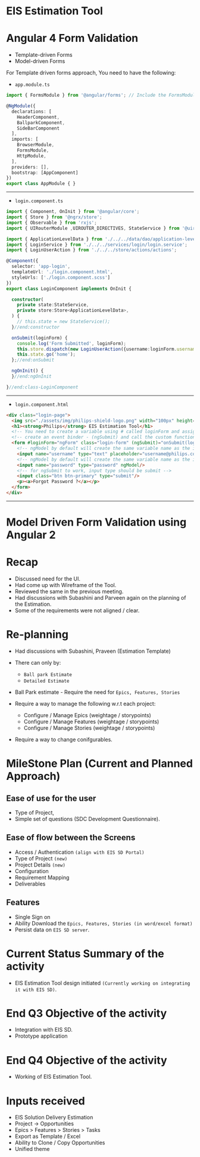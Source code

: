 # EIS Estimation Tool

# Angular 4 Form Validation

- Template-driven Forms
- Model-driven Forms

For Template driven forms approach, You need to have the following:

- `app.module.ts`
```ts
import { FormsModule } from '@angular/forms'; // Include the FormsModule

@NgModule({
  declarations: [    
    HeaderComponent,
    BallparkComponent,
    SideBarComponent
  ],
  imports: [
    BrowserModule,
    FormsModule,
    HttpModule,    
  ],
  providers: [],
  bootstrap: [AppComponent]
})
export class AppModule { }
```

---

- `login.component.ts`

```ts
import { Component, OnInit } from '@angular/core';
import { Store } from '@ngrx/store';
import { Observable } from 'rxjs';
import { UIRouterModule ,UIROUTER_DIRECTIVES, StateService } from '@uirouter/angular';

import { ApplicationLevelData } from './../../data/dao/application-level-data';
import { LoginService } from './../../services/login/login.service';
import { LoginUserAction } from './../../store/actions/actions';

@Component({
  selector: 'app-login',
  templateUrl: './login.component.html',
  styleUrls: ['./login.component.scss']
})
export class LoginComponent implements OnInit {

  constructor(
    private state:StateService,
    private store:Store<ApplicationLevelData>,
  ) {
    // this.state = new StateService();
  }//end:constructor

  onSubmit(loginForm) { 
    console.log('Form Submitted', loginForm);
    this.store.dispatch(new LoginUserAction({username:loginForm.username,password:loginForm.password}));
    this.state.go('home');
  };//end:onSubmit

  ngOnInit() {
  }//end:ngOnInit

}//end:class-LoginComponent
```
---

- `login.component.html`

```html
<div class="login-page">
  <img src="./assets/img/philips-shield-logo.png" width="100px" height="auto"/>
  <h1><strong>Philips</strong> EIS Estimation Tool</h1>
  <!-- You need to create a variable using # called loginForm and assign it ngForm -->
  <!-- create an event binder - (ngSubmit) and call the custom function, passiwing it loginForm.value -->
  <form #loginForm="ngForm" class="login-form" (ngSubmit)="onSubmit(loginForm.value)">
    <!-- ngModel by default will create the same variable name as the input name property -->
    <input name="username" type="text" placeholder="username@philips.com" ngModel/>
    <!-- ngModel by default will create the same variable name as the input name property -->
    <input name="password" type="password" ngModel/>
    <!-- for ngSubmit to work, input type should be submit -->
    <input class="btn btn-primary" type="submit"/>
    <p><a>Forgot Password ?</a></p>
  </form>
</div>  
```
---

# Model Driven Form Validation using Angular 2








# Recap

- Discussed need for the UI.
- Had come up with Wireframe of the Tool.
- Reviewed the same in the previous meeting.
- Had discussions with Subashini and Parveen again on the planning of the Estimation.
- Some of the requirements were not aligned / clear.

# Re-planning

- Had discussions with Subashini, Praveen (Estimation Template)
- There can only by:
    - `Ball park Estimate`
    - `Detailed Estimate`

- Ball Park estimate - Require the need for `Epics, Features, Stories`
- Require a way to manage the following w.r.t each project:
    - Configure / Manage Epics (weightage / storypoints)
    - Configure / Manage Features (weightage / storypoints)
    - Configure / Manage Stories (weightage / storypoints)
- Require a way to change conifgurables.  

# MileStone Plan (Current and Planned Approach)

## Ease of use for the user 
- Type of Project, 
- Simple set of questions (SDC Development Questionnaire).

## Ease of flow between the Screens
- Access / Authentication `(align with EIS SD Portal)`
- Type of Project `(new)`
- Project Details `(new)`
- Configuration
- Requirement Mapping
- Deliverables

## Features
- Single Sign on
- Ability Download the `Epics, Features, Stories (in word/excel format)`
- Persist data on `EIS SD server`.

# Current Status Summary of the activity
- EIS Estimation Tool design initiated `(Currently working on integrating it with EIS SD)`.

# End Q3 Objective of the activity
- Integration with EIS SD.
- Prototype application

# End Q4 Objective of the activity
- Working of EIS Estimation Tool.

# Inputs received
- EIS Solution Delivery Estimation
- Project -> Opportunities
- Epics > Features > Stories > Tasks
- Export as Template / Excel
- Ability to Clone / Copy Opportunities
- Unified theme
